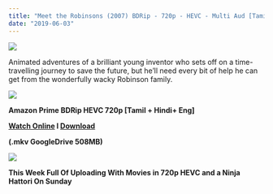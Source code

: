 ```yaml
---
title: "Meet the Robinsons (2007) BDRip - 720p - HEVC - Multi Aud [Tamil + Hindi + English] - x264 - 500MB"
date: "2019-06-03"
---
```


[![](https://1.bp.blogspot.com/-q-aiSSS9syo/XPU-QASbPBI/AAAAAAAAAh4/ZJU2cd1gzXAikeCuJUs2GRJu-iTAcj4yACLcBGAs/s640/70050483_tv_sdp_1280x720.jpg)](https://1.bp.blogspot.com/-q-aiSSS9syo/XPU-QASbPBI/AAAAAAAAAh4/ZJU2cd1gzXAikeCuJUs2GRJu-iTAcj4yACLcBGAs/s1600/70050483_tv_sdp_1280x720.jpg)

Animated adventures of a brilliant young inventor who sets off on a time-travelling journey to save the future, but he’ll need every bit of help he can get from the wonderfully wacky Robinson family.

[![](https://1.bp.blogspot.com/-fai1ZuUwnbA/XIjy2aT4irI/AAAAAAAAANw/WFW0YRK47_8GLAt3pPBSzBk0GJA6Mk5fgCPcBGAYYCw/s1600/torrborder.gif)](https://1.bp.blogspot.com/-fai1ZuUwnbA/XIjy2aT4irI/AAAAAAAAANw/WFW0YRK47_8GLAt3pPBSzBk0GJA6Mk5fgCPcBGAYYCw/s1600/torrborder.gif)

**Amazon Prime BDRip HEVC 720p \[Tamil + Hindi+ Eng\]**

**[Watch Online](https://toonnetworktamilvideos.blogspot.com/p/meet-robinsons-2007.html) I [Download](https://drive.google.com/file/d/12o_JGkApNWPBaQq9DHi5uYKc-pmQGuJ6/view)**

**(.mkv GoogleDrive 508MB)**

[![](https://1.bp.blogspot.com/-fai1ZuUwnbA/XIjy2aT4irI/AAAAAAAAANw/WFW0YRK47_8GLAt3pPBSzBk0GJA6Mk5fgCPcBGAYYCw/s1600/torrborder.gif)](https://1.bp.blogspot.com/-fai1ZuUwnbA/XIjy2aT4irI/AAAAAAAAANw/WFW0YRK47_8GLAt3pPBSzBk0GJA6Mk5fgCPcBGAYYCw/s1600/torrborder.gif)

**This Week Full Of Uploading With Movies in 720p HEVC and a Ninja Hattori On Sunday**
